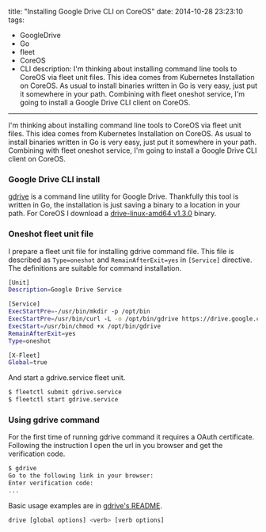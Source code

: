 title: "Installing Google Drive CLI on CoreOS"
date: 2014-10-28 23:23:10
tags:
 - GoogleDrive
 - Go
 - fleet
 - CoreOS
 - CLI
description: I'm thinking about installing command line tools to CoreOS via fleet unit files. This idea comes from Kubernetes Installation on CoreOS. As usual to install binaries written in Go is very easy, just put it somewhere in your path. Combining with fleet oneshot service, I'm going to install a Google Drive CLI client on CoreOS.
---

I'm thinking about installing command line tools to CoreOS via fleet unit files. This idea comes from Kubernetes Installation on CoreOS. As usual to install binaries written in Go is very easy, just put it somewhere in your path. Combining with fleet oneshot service, I'm going to install a Google Drive CLI client on CoreOS.

<!-- more -->

### Google Drive CLI install

[gdrive](https://github.com/prasmussen/gdrive) is a command line utility for Google Drive. Thankfully this tool is written in Go, the installation is just saving a  binary to a location in your path. For CoreOS I download a [drive-linux-amd64 v1.3.0](https://drive.google.com/uc?id=0B3X9GlR6EmbnTjk4MGNEbEFRRWs) binary.

### Oneshot fleet unit file

I prepare a fleet unit file for installing gdrive command file. This file is described as `Type=oneshot` and `RemainAfterExit=yes` in `[Service]` directive.  The definitions are suitable for command installation.

``` bash ~/docker_apps/moin/gdrive.service
[Unit]
Description=Google Drive Service

[Service]
ExecStartPre=-/usr/bin/mkdir -p /opt/bin
ExecStartPre=/usr/bin/curl -L -o /opt/bin/gdrive https://drive.google.com/uc?id=0B3X9GlR6EmbnTjk4MGNEbEFRRWs
ExecStart=/usr/bin/chmod +x /opt/bin/gdrive
RemainAfterExit=yes
Type=oneshot

[X-Fleet]
Global=true
```

And start a gdrive.service fleet unit.

``` bash
$ fleetctl submit gdrive.service
$ fleetctl start gdrive.service
```

### Using gdrive command

For the first time of running gdrive command it requires a OAuth certificate. Following the instruction I open the url in you browser and get the verification code.

``` bash
$ gdrive
Go to the following link in your browser:
Enter verification code:
...
```

Basic usage examples are in [gdrive's README](https://github.com/prasmussen/gdrive).

``` bash
drive [global options] <verb> [verb options]
```